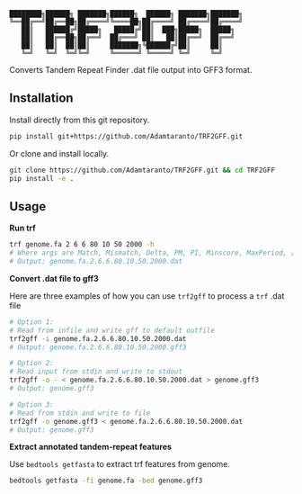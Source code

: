 
```
████████╗██████╗ ███████╗██████╗  ██████╗ ███████╗███████╗
╚══██╔══╝██╔══██╗██╔════╝╚════██╗██╔════╝ ██╔════╝██╔════╝
   ██║   ██████╔╝█████╗   █████╔╝██║  ███╗█████╗  █████╗  
   ██║   ██╔══██╗██╔══╝  ██╔═══╝ ██║   ██║██╔══╝  ██╔══╝  
   ██║   ██║  ██║██║     ███████╗╚██████╔╝██║     ██║     
   ╚═╝   ╚═╝  ╚═╝╚═╝     ╚══════╝ ╚═════╝ ╚═╝     ╚═╝     
```
Converts Tandem Repeat Finder .dat file output into GFF3 format.


## Installation

Install directly from this git repository.

```bash
pip install git+https://github.com/Adamtaranto/TRF2GFF.git
```

Or clone and install locally.

```bash
git clone https://github.com/Adamtaranto/TRF2GFF.git && cd TRF2GFF
pip install -e .
```

## Usage

**Run trf**

```bash
trf genome.fa 2 6 6 80 10 50 2000 -h
# Where args are Match, Mismatch, Delta, PM, PI, Minscore, MaxPeriod, [options]
# Output: genome.fa.2.6.6.80.10.50.2000.dat
```


**Convert .dat file to gff3**

Here are three examples of how you can use `trf2gff` to process a `trf` .dat file

```bash
# Option 1:
# Read from infile and write gff to default outfile
trf2gff -i genome.fa.2.6.6.80.10.50.2000.dat 
# Output: genome.fa.2.6.6.80.10.50.2000.gff3

# Option 2:
# Read input from stdin and write to stdout
trf2gff -o - < genome.fa.2.6.6.80.10.50.2000.dat > genome.gff3
# Output: genome.gff3

# Option 3:
# Read from stdin and write to file
trf2gff -o genome.gff3 < genome.fa.2.6.6.80.10.50.2000.dat
# Output: genome.gff3
```

**Extract annotated tandem-repeat features**

Use `bedtools getfasta` to extract trf features from genome.

```bash
bedtools getfasta -fi genome.fa -bed genome.gff3
```
